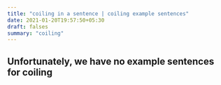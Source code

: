 ```yaml
---
title: "coiling in a sentence | coiling example sentences"
date: 2021-01-20T19:57:50+05:30
draft: falses
summary: "coiling"
---
```

## Unfortunately, we have no example sentences for coiling                 
